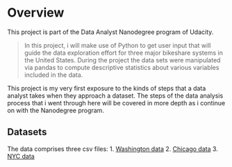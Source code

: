 # Overview
This project is part of the Data Analyst Nanodegree program of Udacity.

> In this project, i will make use of Python to get user input that will guide the data exploration effort for three major bikeshare systems in the United States. During the project the data sets were manipulated via pandas to compute descriptive statistics about various variables included in the data. 

This project is my very first exposure to the kinds of steps that a data analyst takes when they approach a dataset. The steps of the data analysis process that i went through here will be covered in more depth as i continue on with the Nanodegree program.

## Datasets

The data comprises three csv files:
    1. [Washington data](.\washington.csv) 
    2. [Chicago data](.\chicago.csv)
    3. [NYC data](.\new_york_city.csv)
    
